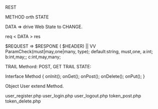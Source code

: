 


REST 


METHOD orth STATE



DATA => drive Web State to CHANGE.

req < DATA  > res


$REQUEST  => $RESPONE ( $HEADER)
    ||
    VV
    ParamCheck(must|may,one|many, type);
    default:string, must,one,
a:int; b:int,may;; c:int,may,many;

TRAIL Methord: POST, GET
TRAIL STATE: 


Interface Method {
      onInit();
        onGet();
          onPost();
            onDelete();
              onPut();
}

Object User extend Method.


user_register.php
user_login.php
user_logout.php
token_post.php
token_delete.php


